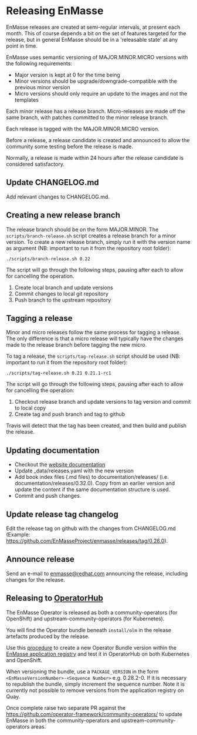 # Releasing EnMasse

EnMasse releases are created at semi-regular intervals, at present each month. This of course
depends a bit on the set of features targeted for the release, but in general EnMasse should be in a
'releasable state' at any point in time.

EnMasse uses semantic versioning of MAJOR.MINOR.MICRO versions with the following requirements:

* Major version is kept at 0 for the time being
* Minor versions should be upgrade/downgrade-compatible with the previous minor version
* Micro versions should only require an update to the images and not the templates

Each minor release has a release branch. Micro-releases are made off the same branch, with patches
committed to the minor release branch.

Each release is tagged with the MAJOR.MINOR.MICRO version.

Before a release, a release candidate is created and announced to allow the community some testing before the release is made.

Normally, a release is made within 24 hours after the release candidate is considered satisfactory.

## Update CHANGELOG.md

Add relevant changes to CHANGELOG.md.

## Creating a new release branch

The release branch should be on the form MAJOR.MINOR. The `scripts/branch-release.sh` script creates a release branch for a minor version. To create a new release branch, simply run it with the version name as argument (NB: important to run it from the repository root folder):

```
./scripts/branch-release.sh 0.22
```

The script will go through the following steps, pausing after each to allow for cancelling the operation.

1. Create local branch and update versions
2. Commit changes to local git repository
3. Push branch to the upstream repository

## Tagging a release

Minor and micro releases follow the same process for tagging a release. The only difference is that
a micro release will typically have the changes made to the release branch before tagging the new
micro.

To tag a release, the `scripts/tag-release.sh` script should be used (NB: important to 
run it from the repository root folder):

```
./scripts/tag-release.sh 0.21 0.21.1-rc1
```

The script will go through the following steps, pausing after each to allow for cancelling the
operation:

1. Checkout release branch and update versions to tag version and commit to local copy
2. Create tag and push branch and tag to github

Travis will detect that the tag has been created, and then build and publish the release.

## Updating documentation

* Checkout the [website documentation](https://github.com/EnMasseProject/enmasseproject.github.io)
* Update _data/releases.yaml with the new version
* Add book index files (.md files) to documentation/releases/<version> (i.e.  documentation/releases/0.32.0). Copy from an earlier version and update the content if the same documentation structure is used.
* Commit and push changes.

## Update release tag changelog

Edit the release tag on github with the changes from CHANGELOG.md (Example: https://github.com/EnMasseProject/enmasse/releases/tag/0.26.0).

## Announce release

Send an e-mail to enmasse@redhat.com announcing the release, including changes for the release.

## Releasing to [OperatorHub](https://operatorhub.io/)

The EnMasse Operator is released as both a community-operators (for OpenShift) and upstream-community-operators (for Kubernetes).

You will find the Operator bundle beneath `install/olm` in the release artefacts produced by the release.

Use this [procedure](https://github.com/operator-framework/community-operators/blob/master/docs/testing-operators.md) to create a
new Operator Bundle version within the [EnMasse application registry](https://quay.io/new/?namespace=enmasse) and test it
in OperatorHub on both Kubernetes and OpenShift.

When versioning the bundle, use a `PACKAGE_VERSION` in the form `<EnMasseVersionNumber>-<Sequence Number>` e.g. 0.28.2-0.   If it is necessary
to republish the bundle, simply increment the sequence number.  Note it is currently not possible to remove versions from the application
registry on Quay.

Once complete raise two separate PR against the https://github.com/operator-framework/community-operators/ to update EnMasse in both the
community-operators and upstream-community-operators areas.


